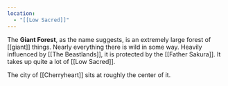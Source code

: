 ```yaml
---
location:
  - "[[Low Sacred]]"
---
```


The **Giant Forest**, as the name suggests, is an extremely large forest of [[giant]] things. Nearly everything there is wild in some way. Heavily influenced by [[The Beastlands]], it is protected by the [[Father Sakura]]. It takes up quite a lot of [[Low Sacred]].

The city of [[Cherryheart]] sits at roughly the center of it.
